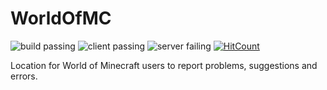 # WorldOfMC 
![build passing](https://img.shields.io/badge/build-passing-yellow.svg)
![client passing](https://img.shields.io/badge/client-passing-brightgreen.svg)
![server failing](https://img.shields.io/badge/server-failing-red.svg)
[![HitCount](http://hits.dwyl.io/XDelta/https://github.com/XDelta/WorldOfMC.svg)](http://hits.dwyl.io/XDelta/https://github.com/XDelta/World-Of-MC)

Location for World of Minecraft users to report problems, suggestions and errors.
